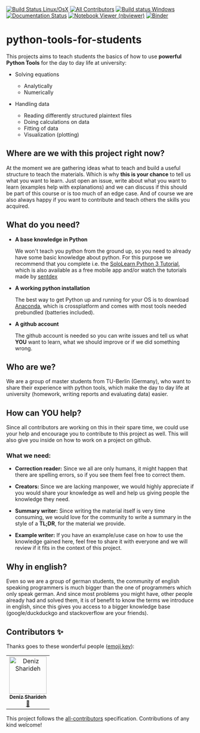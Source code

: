 [![Build Status Linux/OsX](https://api.travis-ci.org/students-teach-students/python-tools-for-students.svg?branch=master)](https://travis-ci.org/students-teach-students/python-tools-for-students)
[![All Contributors](https://img.shields.io/badge/all_contributors-1-orange.svg?style=flat-square)](#contributors)
[![Build status Windows](https://ci.appveyor.com/api/projects/status/58hq73cf6iv7xxdf/branch/master?svg=true)](https://ci.appveyor.com/project/s-weigand/python-tools-for-students-3ywm2/branch/master)
[![Documentation Status](https://readthedocs.org/projects/python-tools-for-students/badge/?version=latest)](https://python-tools-for-students.readthedocs.io/en/latest/?badge=latest)
[![Notebook Viewer (nbviewer)](https://raw.githubusercontent.com/jupyter/design/master/logos/Badges/nbviewer_badge.svg?sanitize=true)](https://nbviewer.jupyter.org/github/students-teach-students/python-tools-for-students/tree/master/material/)
[![Binder](https://static.mybinder.org/badge_logo.svg)](https://mybinder.org/v2/gh/students-teach-students/python-tools-for-students/master?urlpath=lab/tree/material)

# python-tools-for-students

This projects aims to teach students the basics of how to use
**powerful Python Tools** for the day to day life at university:

- Solving equations

  - Analytically
  - Numerically

- Handling data

  - Reading differently structured plaintext files
  - Doing calculations on data
  - Fitting of data
  - Visualization (plotting)

## Where are we with this project right now?

At the moment we are gathering ideas what to teach and build a useful
structure to teach the materials. Which is why **this is your chance**
to tell us what you want to learn. Just open an issue, write about what you want to learn
(examples help with explanations) and we can discuss
if this should be part of this course or is too much of an edge case.
And of course we are also always happy if you want to contribute and teach others the skills
you acquired.

## What do you need?

- **A base knowledge in Python**

  We won't teach you python from the ground up, so you need to already have some basic knowledge about python.
  For this purpose we recommend that you complete i.e. the
  [SoloLearn Python 3 Tutorial](https://www.sololearn.com/Course/Python/),
  which is also available as a free mobile app and/or watch the tutorials made by
  [sentdex](https://www.youtube.com/watch?v=eXBD2bB9-RA&list=PLQVvvaa0QuDeAams7fkdcwOGBpGdHpXln)

- **A working python installation**

  The best way to get Python up and running for your OS is to download
  [Anaconda](https://www.anaconda.com/distribution/), which is crossplatform and
  comes with most tools needed prebundled (batteries included).

- **A github account**

  The github account is needed so you can write issues and tell us what **YOU** want to learn,
  what we should improve or if we did something wrong.

## Who are we?

We are a group of master students from TU-Berlin (Germany),
who want to share their experience with python tools,
which make the day to day life at university
(homework, writing reports and evaluating data) easier.

## How can YOU help?

Since all contributors are working on this in their spare time, we could use your help and encourage you to contribute to this project as well.
This will also give you inside on how to work on a project on github.

### What we need:

- **Correction reader:** Since we all are only humans, it might happen that there are spelling errors, so if you see them feel free to correct them.

- **Creators:** Since we are lacking manpower, we would highly appreciate if you would share your knowledge as well and help us giving people the knowledge they need.

- **Summary writer:** Since writing the material itself is very time consuming, we would love for the community to write a summary in the style of a **TL;DR**, for the material we provide.

- **Example writer:** If you have an example/use case on how to use the knowledge gained here, feel free to share it with everyone and we will review if it fits in the context of this project.

## Why in english?

Even so we are a group of german students, the community of english speaking programmers
is much bigger than the one of programmers which only speak german.
And since most problems you might have, other people already had and solved them, it is of benefit
to know the terms we introduce in english, since this gives you access to a bigger knowledge base
(google/duckduckgo and stackoverflow are your friends).

## Contributors ✨

Thanks goes to these wonderful people ([emoji key](https://allcontributors.org/docs/en/emoji-key)):

<!-- ALL-CONTRIBUTORS-LIST:START - Do not remove or modify this section -->
<!-- prettier-ignore -->
<table>
  <tr>
    <td align="center"><a href="https://github.com/redbluee"><img src="https://avatars3.githubusercontent.com/u/43533494?v=4" width="100px;" alt="Deniz Sharideh"/><br /><sub><b>Deniz Sharideh</b></sub></a><br /><a href="#review-redbluee" title="Reviewed Pull Requests">👀</a></td>
  </tr>
</table>

<!-- ALL-CONTRIBUTORS-LIST:END -->

This project follows the [all-contributors](https://github.com/all-contributors/all-contributors) specification. Contributions of any kind welcome!